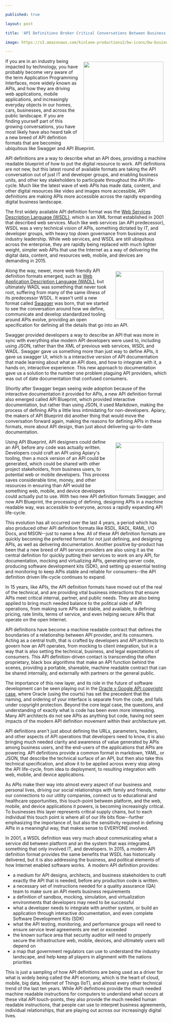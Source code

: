 ---
published: true
layout: post
title: 'API Definitions Broker Critical Conversations Between Business And Developers Who Are Building NextGen Web, Mobile, and Device Apps'
image: https://s3.amazonaws.com/kinlane-productions2/bw-icons/bw-business-dev-code.png
---

<p><img style="padding: 10px;" src="https://s3.amazonaws.com/kinlane-productions2/bw-icons/bw-business-dev-code.png" alt="" width="250" align="right" />
<p>If  you are in an industry being impacted by technology, you have probably  become very aware of the term Application Programming Interfaces, more  widely known as APIs, and how they are driving web applications, mobile  applications, and increasingly everyday  objects in our homes, cars, businesses, and across the public  landscape. If you are finding yourself part of this growing  conversations, you have most likely have also heard talk of a new breed  of API definition formats that are becoming ubiquitous like Swagger  and API Blueprint.
<p>API definitions are a way to describe what an API does, providing a  machine readable blueprint of how to put the digital resource to work.  API definitions are not new, but this latest round of available formats  are taking the API conversation out of just  IT and developer groups, and enabling business units, and other key  stakeholders to participate throughout the API life-cycle. Much like the  latest wave of web APIs has made data, content, and other digital  resources like video and images more accessible,  API definitions are making APIs more accessible across the rapidly  expanding digital business landscape.
<p>The first widely available API definition format was the <a href="https://www.w3.org/TR/wsdl"> Web Services Description Language (WSDL)</a>, which is an XML format  established in 2001 that described web services. Much like web services  (an API predecessor), WSDL was a very technical vision of APIs,  something dictated by IT, and developer groups, with  heavy top down governance from business and industry leadership. While  web services, and WSDL are still ubiquitous across the enterprise, they  are rapidly being replaced with much lighter weight, simpler web APIs  that use the Internet as a way of delivering  the digital data, content, and resources web, mobile, and devices are  demanding in 2015.
<p><img style="padding: 10px;" src="https://s3.amazonaws.com/kinlane-productions2/bw-icons/bw-swagger-round-certified.png" alt="" width="150" align="right" />
<p>Along the way, newer, more web friendly API definition formats emerged, such as <a href="https://en.wikipedia.org/wiki/Web_Application_Description_Language"> Web Application Description Language (WADL)</a>, but ultimately WADL was  something that never took root, suffering from many of the same illness  of its predecessor WSDL. It wasn't until a new format called <a href="http://swagger.io"> Swagger</a> was born, that we started to see the conversation around how  we define, communicate and develop standardized tooling around APIs  evolve, providing an open specification for defining all the details  that go into an API.&nbsp;
<p>Swagger provided developers a way to describe an API that was more in  sync with everything else modern API developers were used to, including  using JSON, rather than the XML of previous web services, WSDL and  WADL. Swagger gave us something more than just  way to define APIs, it gave us swagger UI, which is a interactive  version of API documentation that made learning about what an API does,  and how to integrate with it, a hands on, interactive experience. This  new approach to documentation gave us a solution  to the number one problem plaguing API providers, which was out of date  documentation that confused consumers.
<p>Shortly after Swagger began seeing wide adoption because of the  interactive documentation it provided for APIs, a new API definition  format also emerged called API Blueprint, which provided interactive  documentation, but rather than using JSON, it used Markdown,  making the process of defining APIs a little less intimidating for  non-developers. Apiary, the makers of API Blueprint did another thing  that would move the conversation forward again, making the reasons for  defining APIs in these formats, more about API design,  than just about delivering up-to-date documentation.
<p><img style="padding: 10px;" src="https://s3.amazonaws.com/kinlane-productions2/bw-icons/bw-api-blueprint-icon.png" alt="" width="150" align="right" />
<p>Using API Blueprint, API designers could define an API, before any  code was actually written. Developers could craft an API using Apiary's  tooling, then a mock version of an API could be generated, which could  be shared with other project stakeholders, from  business users, to potential web or mobile developers. This process  saves considerable time, money, and other resources in ensuring than API  would be something web, mobile, and device developers could actually  put to use. With two new API definition formats  Swagger, and now API Blueprint, the processing of defining, designing  APIs in a machine readable way, was accessible to everyone, across a  rapidly expanding API life-cycle.
<p>This evolution has all occurred over the last 4 years, a period which  has also produced other API definition formats like RSDL, RADL, RAML,  I/O Docs, and MSON--just to name a few. All of these API definition  formats are quickly becoming the preferred format  for not just defining, and designing APIs, as well as delivering  documentation. Another positive by-product has been that a new breed of  API service providers are also using it as the central definition for  quickly putting their services to work on any API,  for documentation, mocking and virtualizing APIs, generating server  code, producing software development kits (SDK), and setting up  essential testing and monitoring to keep APIs stable and reliable for  consumers--the API definition driven life-cycle continues  to expand.
<p>In 15 years, like APIs, the API definition formats have moved out of  the real of the technical, and are providing vital business interactions  that ensure APIs meet critical internal, partner, and public needs.  They are also being applied to bring much needed  balance to the political side of API operations, from making sure APIs  are stable, and available, to defining pricing, rate limits, terms of  service, and even helping secure APIs that operate on the open Internet.
<p>API definitions have become a machine readable contract that defines  the boundaries of a relationship between API provider, and its  consumers. Acting as a central truth, that is crafted by developers and  API architects to govern how an API operates, from  mocking to client integration, but in a way that is also setting the  technical, business, and legal expectations of consumers. This API  definition-driven contact is transcending the often proprietary, black  box algorithms that make an API function behind the  scenes, providing a portable, shareable, machine readable contract that  can be shared internally, and externally with partners or the general  public.
<p>The importance of this new layer, and its role in the future of software development can be seen playing out in the <a href="https://en.wikipedia.org/wiki/Oracle_America,_Inc._v._Google,_Inc."> Oracle v Google API copyright case</a>, where Oracle (using the courts)  has set the precedent that the naming, and ordering of your interface is  separate from the code, and falls under copyright protection. Beyond  the core legal case, the questions, and understanding  of exactly what is code has been even more interesting. Many API  architects do not see APIs as anything but code, having not seen impacts  of the modern API definition movement within their architecture yet.
<p>API definitions aren't just about defining the URLs, parameters,  headers, and other aspects of API operations that developers need to  know, it is also bringing much needed clarity and awareness of value  generated by APIs among business users, and the end-users  of the applications that APIs are powering. API definitions provide a  common format in markdown, YAML, or JSON, that describe the technical  surface of an API, but then also take this technical specification, and  allow it to be applied across every stop along  the API life-cycle, from idea to deployment, to resulting integration  with web, mobile, and device applications.
<p>As APIs make their way into almost every aspect of our business and  personal lives, driving our social relationships with family and  friends, meter our connections to our utility companies, connect us to  educational and healthcare opportunities, this touch-point  between platform, and the web, mobile, and device applications it  powers, is becoming increasingly critical. To businesses this layer  represents critical supply chains, but to each individual this touch  point is where all of our life bits flow--further emphasizing  the importance of, but also the sensitivity required in defining APIs  in a meaningful way, that makes sense to EVERYONE involved.
<p>In 2001, a WSDL definition was very much about communicating what a  service did between platform and an the system that was integrated,  something that only involved IT, and developers. In 2015, a modern API  definition format provides the same benefits that  WSDL has historically delivered, but it is also addressing the  business, and political elements of how Internet enabled software works.  &nbsp;A modern API definition provides:
<ul>
<li>a medium for API designs, architects, and business stakeholders to  craft exactly the API that is needed, before any production code is  written. </li>
<li>a necessary set of instructions needed for a quality assurance (QA) team to make sure an API meets business requirements </li>
<li>a definition of sandbox, mocking, simulation, and virtualization environments that developers may need to be successful </li>
<li>what a developer needs to integrate with another system, or  build an application through interactive documentation, and even  complete Software Development Kits (SDK) </li>
<li>what the API testing, monitoring, and performance groups will need to ensure service level agreements are met or exceeded </li>
<li>the known surface area that security auditor will need to  properly secure the infrastructure web, mobile, devices, and ultimately  users will depend on </li>
<li>a map that government regulators can use to understand the  industry landscape, and help keep all players in alignment with the  nations priorities </li>
</ul>
<p>This is just a sampling of how API definitions are being used as a  driver for what is widely being called the API economy, which is the  heart of cloud, mobile, big data, Internet of Things (IoT), and almost  every other technical trend of the last ten years.  While API definitions provide the much needed machine readable  instructions for computers to understand what occurs at these vital API  touch-points, they also provide the much needed human readable  instructions, that people can use to interpret business agreements,  individual relationships, that are playing out across our increasingly  digital lives.

